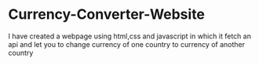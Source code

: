# Currency-Converter-Website
I have created a webpage using html,css and javascript in which it fetch an api and let you to change currency of one country to currency of another country
